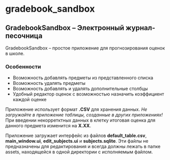 # gradebook_sandbox
## GradebookSandbox – Электронный журнал-песочница
GradebookSandbox – простое приложение для прогнозирования оценок в школе.
### Особенности
- Возможность добавлять предметы из представленного списка
- Возможность удалять предметы
- Возможность добавлять и удалять дополнительные столбцы
- Удобный редактор оценок с возможностью назначить коэффициент каждой оценке

Приложение использует формат __.CSV__ для хранения данных.
_Не загружайте в приложение таблицы, созданные в других приложениях!_
При введении некорретктных данных в клетку итоговая оценка для данного предмета изменится на __X.XX__.

Приложение загружает интерфейс из файлов __default_table.csv__, __main_window.ui__, __edit_subjects.ui__ и __subjects.sqlite__.
Эти файлы не предназначены для редактирования и всегда должны лежать в папке assets, находящейся в одной директории с исполняемым файлом.
